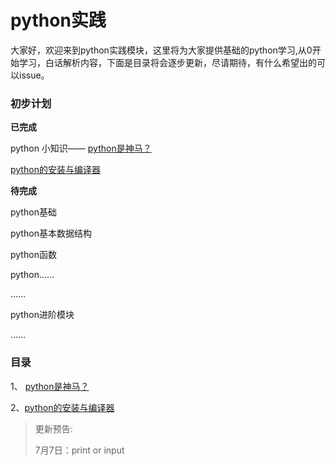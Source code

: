 # python实践

大家好，欢迎来到python实践模块，这里将为大家提供基础的python学习,从0开始学习，白话解析内容，下面是目录将会逐步更新，尽请期待，有什么希望出的可以issue。

### 初步计划

**已完成**

python 小知识—— [python是神马？](./python是神马？.md)

[python的安装与编译器](./python的安装与编译器.md)

**待完成**

python基础

python基本数据结构

python函数

python……

……

python进阶模块

……

### 目录

1、 [python是神马？](./python是神马？.md)

2、[python的安装与编译器](./python的安装与编译器.md)



> 更新预告:
>
> 7月7日：print or input

